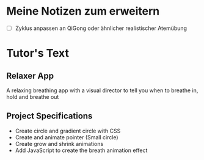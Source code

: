 # Meine Notizen zum erweitern
-[ ] Zyklus anpassen an QiGong oder ähnlicher realistischer Atemübung

# Tutor's Text

## Relaxer App

A relaxing breathing app with a visual director to tell you when to breathe in, hold and breathe out

## Project Specifications

- Create circle and gradient circle with CSS
- Create and animate pointer (Small circle)
- Create grow and shrink animations
- Add JavaScript to create the breath animation effect

